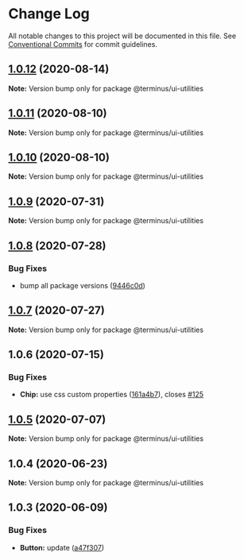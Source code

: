# Change Log

All notable changes to this project will be documented in this file.
See [Conventional Commits](https://conventionalcommits.org) for commit guidelines.

## [1.0.12](https://github.com/GetTerminus/terminus-oss/compare/@terminus/ui-utilities@1.0.11...@terminus/ui-utilities@1.0.12) (2020-08-14)

**Note:** Version bump only for package @terminus/ui-utilities

## [1.0.11](https://github.com/GetTerminus/terminus-oss/compare/@terminus/ui-utilities@1.0.10...@terminus/ui-utilities@1.0.11) (2020-08-10)

**Note:** Version bump only for package @terminus/ui-utilities

## [1.0.10](https://github.com/GetTerminus/terminus-oss/compare/@terminus/ui-utilities@1.0.9...@terminus/ui-utilities@1.0.10) (2020-08-10)

**Note:** Version bump only for package @terminus/ui-utilities

## [1.0.9](https://github.com/GetTerminus/terminus-oss/compare/@terminus/ui-utilities@1.0.8...@terminus/ui-utilities@1.0.9) (2020-07-31)

**Note:** Version bump only for package @terminus/ui-utilities

## [1.0.8](https://github.com/GetTerminus/terminus-oss/compare/@terminus/ui-utilities@1.0.7...@terminus/ui-utilities@1.0.8) (2020-07-28)

### Bug Fixes

* bump all package versions ([9446c0d](https://github.com/GetTerminus/terminus-oss/commit/9446c0d5cde3bd693cfba7cabbfd2db443a47b00))

## [1.0.7](https://github.com/GetTerminus/terminus-oss/compare/@terminus/ui-utilities@1.0.6...@terminus/ui-utilities@1.0.7) (2020-07-27)

**Note:** Version bump only for package @terminus/ui-utilities

## 1.0.6 (2020-07-15)

### Bug Fixes

* **Chip:** use css custom properties ([161a4b7](https://github.com/GetTerminus/terminus-oss/commit/161a4b7f7a3ab9f5ee68624d8bef53c8d1b37dfb)), closes [#125](https://github.com/GetTerminus/terminus-oss/issues/125)

## [1.0.5](https://github.com/GetTerminus/terminus-oss/compare/@terminus/ui-utilities@1.0.4...@terminus/ui-utilities@1.0.5) (2020-07-07)

**Note:** Version bump only for package @terminus/ui-utilities

## 1.0.4 (2020-06-23)

**Note:** Version bump only for package @terminus/ui-utilities

## 1.0.3 (2020-06-09)

### Bug Fixes

* **Button:** update ([a47f307](https://github.com/GetTerminus/terminus-oss/commit/a47f30757b9216d6ee76788c117e76eacf5289e5))
